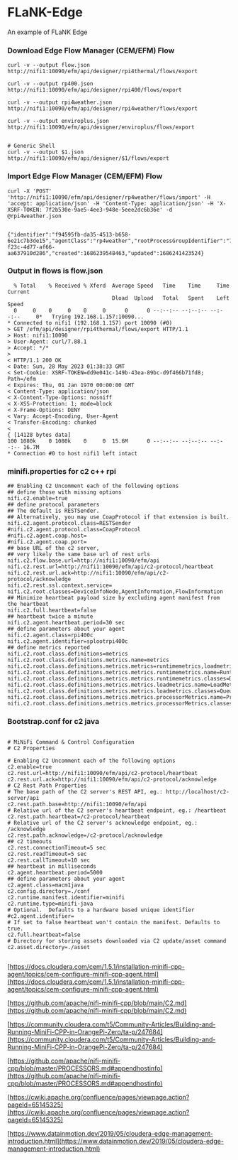 # FLaNK-Edge
An example of FLaNK Edge


### Download Edge Flow Manager (CEM/EFM) Flow


````
curl -v --output flow.json http://nifi1:10090/efm/api/designer/rpi4thermal/flows/export

curl -v --output rp400.json http://nifi1:10090/efm/api/designer/rpi400/flows/export

curl -v --output rpi4weather.json http://nifi1:10090/efm/api/designer/rpi4weather/flows/export

curl -v --output enviroplus.json http://nifi1:10090/efm/api/designer/enviroplus/flows/export


# Generic Shell
curl -v --output $1.json http://nifi1:10090/efm/api/designer/$1/flows/export

````

### Import Edge Flow Manager (CEM/EFM) Flow



````
curl -X 'POST' 'http://nifi1:10090/efm/api/designer/rp4weather/flows/import' -H 'accept: application/json' -H 'Content-Type: application/json' -H 'X-XSRF-TOKEN: 7f2b530e-9ae5-4ee3-948e-5eee2dc6b36e' -d  @rpi4weather.json
  

{"identifier":"f94595fb-da35-4513-b658-6e21c7b3de15","agentClass":"rp4weather","rootProcessGroupIdentifier":"7620b7cd-f23c-4d77-af66-aa637910d286","created":1686239548463,"updated":1686241423524}

````



### Output in flows is flow.json

````
  % Total    % Received % Xferd  Average Speed   Time    Time     Time  Current
                                 Dload  Upload   Total   Spent    Left  Speed
  0     0    0     0    0     0      0      0 --:--:-- --:--:-- --:--:--     0*   Trying 192.168.1.157:10090...
* Connected to nifi1 (192.168.1.157) port 10090 (#0)
> GET /efm/api/designer/rpi4thermal/flows/export HTTP/1.1
> Host: nifi1:10090
> User-Agent: curl/7.88.1
> Accept: */*
>
< HTTP/1.1 200 OK
< Date: Sun, 28 May 2023 01:38:33 GMT
< Set-Cookie: XSRF-TOKEN=dd9e041c-149b-43ea-89bc-d9f466b71fd8; Path=/efm
< Expires: Thu, 01 Jan 1970 00:00:00 GMT
< Content-Type: application/json
< X-Content-Type-Options: nosniff
< X-XSS-Protection: 1; mode=block
< X-Frame-Options: DENY
< Vary: Accept-Encoding, User-Agent
< Transfer-Encoding: chunked
<
{ [14128 bytes data]
100 1080k    0 1080k    0     0  15.6M      0 --:--:-- --:--:-- --:--:-- 16.7M
* Connection #0 to host nifi1 left intact
````

### minifi.properties for c2 c++ rpi

````
## Enabling C2 Uncomment each of the following options
## define those with missing options
nifi.c2.enable=true
## define protocol parameters
## The default is RESTSender.
## Alternatively, you may use CoapProtocol if that extension is built.
nifi.c2.agent.protocol.class=RESTSender
#nifi.c2.agent.protocol.class=CoapProtocol
#nifi.c2.agent.coap.host=
#nifi.c2.agent.coap.port=
## base URL of the c2 server,
## very likely the same base url of rest urls
nifi.c2.flow.base.url=http://nifi1:10090/efm/api
nifi.c2.rest.url=http://nifi1:10090/efm/api/c2-protocol/heartbeat
nifi.c2.rest.url.ack=http://nifi1:10090/efm/api/c2-protocol/acknowledge
nifi.c2.rest.ssl.context.service=
nifi.c2.root.classes=DeviceInfoNode,AgentInformation,FlowInformation
## Minimize heartbeat payload size by excluding agent manifest from the heartbeat
nifi.c2.full.heartbeat=false
## heartbeat twice a minute
nifi.c2.agent.heartbeat.period=30 sec
## define parameters about your agent
nifi.c2.agent.class=rpi400c
nifi.c2.agent.identifier=splootrpi400c
## define metrics reported
nifi.c2.root.class.definitions=metrics
nifi.c2.root.class.definitions.metrics.name=metrics
nifi.c2.root.class.definitions.metrics.metrics=runtimemetrics,loadmetrics,processorMetrics
nifi.c2.root.class.definitions.metrics.metrics.runtimemetrics.name=RuntimeMetrics
nifi.c2.root.class.definitions.metrics.metrics.runtimemetrics.classes=DeviceInfoNode,FlowInformation
nifi.c2.root.class.definitions.metrics.metrics.loadmetrics.name=LoadMetrics
nifi.c2.root.class.definitions.metrics.metrics.loadmetrics.classes=QueueMetrics,RepositoryMetrics
nifi.c2.root.class.definitions.metrics.metrics.processorMetrics.name=ProcessorMetric
nifi.c2.root.class.definitions.metrics.metrics.processorMetrics.classes=GetFileMetrics

````

### Bootstrap.conf for c2 java

````

# MiNiFi Command & Control Configuration
# C2 Properties

# Enabling C2 Uncomment each of the following options
c2.enable=true
c2.rest.url=http://nifi1:10090/efm/api/c2-protocol/heartbeat
c2.rest.url.ack=http://nifi1:10090/efm/api/c2-protocol/acknowledge
# C2 Rest Path Properties
# The base path of the C2 server's REST API, eg.: http://localhost/c2-server/api
c2.rest.path.base=http://nifi1:10090/efm/api
# Relative url of the C2 server's heartbeat endpoint, eg.: /heartbeat
c2.rest.path.heartbeat=/c2-protocol/heartbeat
# Relative url of the C2 server's acknowledge endpoint, eg.: /acknowledge
c2.rest.path.acknowledge=/c2-protocol/acknowledge
## c2 timeouts
c2.rest.connectionTimeout=5 sec
c2.rest.readTimeout=5 sec
c2.rest.callTimeout=10 sec
## heartbeat in milliseconds
c2.agent.heartbeat.period=5000
## define parameters about your agent
c2.agent.class=macm1java
c2.config.directory=./conf
c2.runtime.manifest.identifier=minifi
c2.runtime.type=minifi-java
# Optional.  Defaults to a hardware based unique identifier
#c2.agent.identifier=
# If set to false heartbeat won't contain the manifest. Defaults to true.
c2.full.heartbeat=false
# Directory for storing assets downloaded via C2 update/asset command
c2.asset.directory=./asset


````

[https://docs.cloudera.com/cem/1.5.1/installation-minifi-cpp-agent/topics/cem-configure-minifi-cpp-agent.html](https://docs.cloudera.com/cem/1.5.1/installation-minifi-cpp-agent/topics/cem-configure-minifi-cpp-agent.html)


[https://github.com/apache/nifi-minifi-cpp/blob/main/C2.md](https://github.com/apache/nifi-minifi-cpp/blob/main/C2.md)


[https://community.cloudera.com/t5/Community-Articles/Building-and-Running-MiniFi-CPP-in-OrangePi-Zero/ta-p/247684](https://community.cloudera.com/t5/Community-Articles/Building-and-Running-MiniFi-CPP-in-OrangePi-Zero/ta-p/247684)


[https://github.com/apache/nifi-minifi-cpp/blob/master/PROCESSORS.md#appendhostinfo](https://github.com/apache/nifi-minifi-cpp/blob/master/PROCESSORS.md#appendhostinfo)


[https://cwiki.apache.org/confluence/pages/viewpage.action?pageId=65145325](https://cwiki.apache.org/confluence/pages/viewpage.action?pageId=65145325)


[https://www.datainmotion.dev/2019/05/cloudera-edge-management-introduction.html](https://www.datainmotion.dev/2019/05/cloudera-edge-management-introduction.html)
